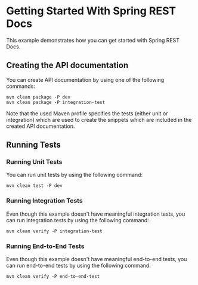 # Getting Started With Spring REST Docs

This example demonstrates how you can get started with Spring REST Docs.

## Creating the API documentation

You can create API documentation by using one of the following commands:

    mvn clean package -P dev
    mvn clean package -P integration-test
    
Note that the used Maven profile specifies the tests (either unit or integration) which are used to create the snippets which are
included in the created API documentation.    

## Running Tests

### Running Unit Tests

You can run unit tests by using the following command:

    mvn clean test -P dev

### Running Integration  Tests

Even though this example doesn't have meaningful integration tests, you can run integration tests by using the following command:

    mvn clean verify -P integration-test

### Running End-to-End Tests

Even though this example doesn't have meaningful end-to-end tests, you can run end-to-end tests by using the following command:

    mvn clean verify -P end-to-end-test    